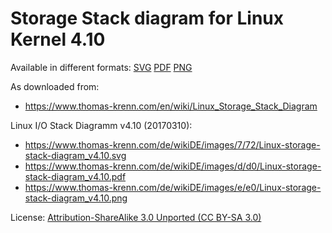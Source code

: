# Storage Stack diagram for Linux Kernel 4.10

Available in different formats:
[SVG](Linux-storage-stack-diagram_v4.10.svg)
[PDF](Linux-storage-stack-diagram_v4.10.pdf)
[PNG](Linux-storage-stack-diagram_v4.10.png)

As downloaded from:
- <https://www.thomas-krenn.com/en/wiki/Linux_Storage_Stack_Diagram>

Linux I/O Stack Diagramm v4.10 (20170310):
- <https://www.thomas-krenn.com/de/wikiDE/images/7/72/Linux-storage-stack-diagram_v4.10.svg>
- <https://www.thomas-krenn.com/de/wikiDE/images/d/d0/Linux-storage-stack-diagram_v4.10.pdf>
- <https://www.thomas-krenn.com/de/wikiDE/images/e/e0/Linux-storage-stack-diagram_v4.10.png>

License: [Attribution-ShareAlike 3.0 Unported (CC BY-SA 3.0)](https://creativecommons.org/licenses/by-sa/3.0/)
